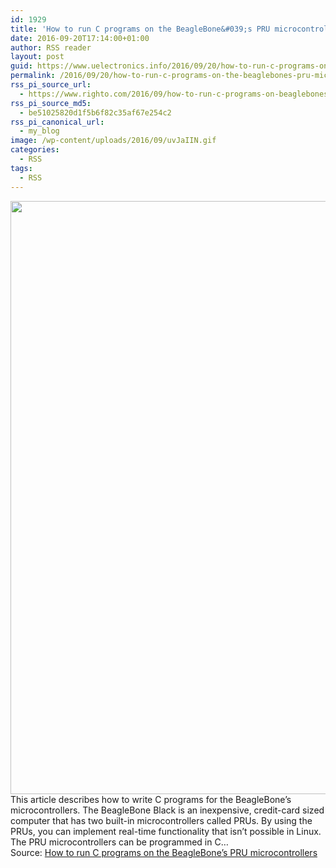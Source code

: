 ```yaml
---
id: 1929
title: 'How to run C programs on the BeagleBone&#039;s PRU microcontrollers'
date: 2016-09-20T17:14:00+01:00
author: RSS reader
layout: post
guid: https://www.uelectronics.info/2016/09/20/how-to-run-c-programs-on-the-beaglebones-pru-microcontrollers/
permalink: /2016/09/20/how-to-run-c-programs-on-the-beaglebones-pru-microcontrollers/
rss_pi_source_url:
  - https://www.righto.com/2016/09/how-to-run-c-programs-on-beaglebones.html
rss_pi_source_md5:
  - be51025820d1f5b6f82c35af67e254c2
rss_pi_canonical_url:
  - my_blog
image: /wp-content/uploads/2016/09/uvJaIIN.gif
categories:
  - RSS
tags:
  - RSS
---
```

<img loading="lazy" src="https://www.uelectronics.info/wp-content/uploads/2016/09/uvJaIIN.gif" width="900" height="949" />&#013;  
This article describes how to write C programs for the BeagleBone&#8217;s microcontrollers. The BeagleBone Black is an inexpensive, credit-card sized computer that has two built-in microcontrollers called PRUs. By using the PRUs, you can implement real-time functionality that isn&#8217;t possible in Linux. The PRU microcontrollers can be programmed in C…&#013;  
Source: <a href="https://www.righto.com/2016/09/how-to-run-c-programs-on-beaglebones.html" target="_blank">How to run C programs on the BeagleBone&#8217;s PRU microcontrollers</a>